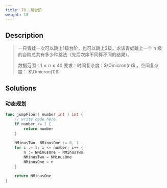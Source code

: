 ```yaml
---
title: 70. 跳台阶
weight: 10
---
```

## Description

> 一只青蛙一次可以跳上1级台阶，也可以跳上2级。求该青蛙跳上一个 n 级的台阶总共有多少种跳法（先后次序不同算不同的结果）。
> 
> 数据范围：$1 \leq n \leq 40$
> 要求：时间复杂度：$\Omicron(n)$ ，空间复杂度： $\Omicron(1)$

## Solutions

### 动态规划

```go
func jumpFloor( number int ) int {
    // write code here
    if number <= 1 {
        return number
    }
    
    NMinusTwo, NMinusOne := 0, 1
    for i := 1; i <= number; i++ {
        n := NMinusOne + NMinusTwo
        NMinusTwo = NMinusOne
        NMinusOne = n
    }
    
    return NMinusOne
}
```
